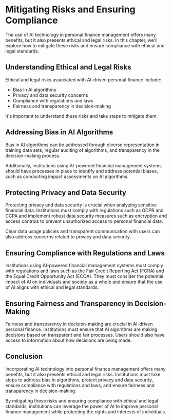 Mitigating Risks and Ensuring Compliance
===========================================================================================================

The use of AI technology in personal finance management offers many benefits, but it also presents ethical and legal risks. In this chapter, we'll explore how to mitigate these risks and ensure compliance with ethical and legal standards.

Understanding Ethical and Legal Risks
-------------------------------------

Ethical and legal risks associated with AI-driven personal finance include:

* Bias in AI algorithms
* Privacy and data security concerns
* Compliance with regulations and laws
* Fairness and transparency in decision-making

It's important to understand these risks and take steps to mitigate them.

Addressing Bias in AI Algorithms
--------------------------------

Bias in AI algorithms can be addressed through diverse representation in training data sets, regular auditing of algorithms, and transparency in the decision-making process.

Additionally, institutions using AI-powered financial management systems should have processes in place to identify and address potential biases, such as conducting impact assessments on AI algorithms.

Protecting Privacy and Data Security
------------------------------------

Protecting privacy and data security is crucial when analyzing sensitive financial data. Institutions must comply with regulations such as GDPR and CCPA and implement robust data security measures such as encryption and access controls to prevent unauthorized access to personal financial data.

Clear data usage policies and transparent communication with users can also address concerns related to privacy and data security.

Ensuring Compliance with Regulations and Laws
---------------------------------------------

Institutions using AI-powered financial management systems must comply with regulations and laws such as the Fair Credit Reporting Act (FCRA) and the Equal Credit Opportunity Act (ECOA). They must consider the potential impact of AI on individuals and society as a whole and ensure that the use of AI aligns with ethical and legal standards.

Ensuring Fairness and Transparency in Decision-Making
-----------------------------------------------------

Fairness and transparency in decision-making are crucial in AI-driven personal finance. Institutions must ensure that AI algorithms are making decisions based on transparent and fair processes. Users should also have access to information about how decisions are being made.

Conclusion
----------

Incorporating AI technology into personal finance management offers many benefits, but it also presents ethical and legal risks. Institutions must take steps to address bias in algorithms, protect privacy and data security, ensure compliance with regulations and laws, and ensure fairness and transparency in decision-making.

By mitigating these risks and ensuring compliance with ethical and legal standards, institutions can leverage the power of AI to improve personal finance management while protecting the rights and interests of individuals.

